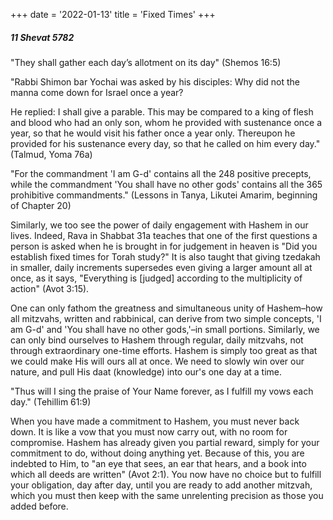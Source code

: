 +++
date = '2022-01-13'
title = 'Fixed Times'
+++

##### 11 Shevat 5782

"They shall gather each day’s allotment on its day" (Shemos 16:5)

"Rabbi Shimon bar Yochai was asked by his disciples: Why did not the manna come down for Israel once a year?

He replied: I shall give a parable. This may be compared to a king of flesh and blood who had an only son, whom he provided with sustenance once a year, so that he would visit his father once a year only. Thereupon he provided for his sustenance every day, so that he called on him every day." (Talmud, Yoma 76a)

"For the commandment 'I am G-d' contains all the 248 positive precepts, while the commandment 'You shall have no other gods' contains all the 365 prohibitive commandments." (Lessons in Tanya, Likutei Amarim, beginning of Chapter 20)

Similarly, we too see the power of daily engagement with Hashem in our lives. Indeed, Rava in Shabbat 31a teaches that one of the first questions a person is asked when he is brought in for judgement in heaven is "Did you establish fixed times for Torah study?" It is also taught that giving tzedakah in smaller, daily increments supersedes even giving a larger amount all at once, as it says, "Everything is [judged] according to the multiplicity of action" (Avot 3:15).

One can only fathom the greatness and simultaneous unity of Hashem–how all mitzvahs, written and rabbinical, can derive from two simple concepts, 'I am G-d' and 'You shall have no other gods,'–in small portions. Similarly, we can only bind ourselves to Hashem through regular, daily mitzvahs, not through extraordinary one-time efforts. Hashem is simply too great as that we could make His will ours all at once. We need to slowly win over our nature, and pull His daat (knowledge) into our's one day at a time.

"Thus will I sing the praise of Your Name forever, as I fulfill my vows each day." (Tehillim 61:9)

When you have made a commitment to Hashem, you must never back down. It is like a vow that you must now carry out, with no room for compromise. Hashem has already given you partial reward, simply for your commitment to do, without doing anything yet. Because of this, you are indebted to Him, to "an eye that sees, an ear that hears, and a book into which all deeds are written" (Avot 2:1). You now have no choice but to fulfill your obligation, day after day, until you are ready to add another mitzvah, which you must then keep with the same unrelenting precision as those you added before.
